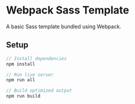# Webpack Sass Template
A basic Sass template bundled using Webpack.

## Setup
```javascript
// Install dependencies
npm install

// Run live server
npm run all

// Build optimized output
npm run build
```